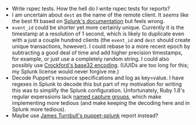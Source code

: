 * Write rspec tests. How the hell do I write rspec tests for reports?
* I am uncertain about `dest` as the name of the remote client. It *seems* like the best fit based on [Splunk's documentation](http://docs.splunk.com/Documentation/Splunk/latest/Knowledge/UnderstandandusetheCommonInformationModel) but feels wrong.
* `event_id` could be shorter yet more certainly unique. Currently it is the timestamp at a resolution of 1 second, which is likely to duplicate even with a just a couple hundred clients (the `event_id` and `dest` should create unique transactions, however). I could rebase to a more recent epoch by subtracting a good deal of time and add higher precision timestamps, for example, or just use a completely random string. I could also possibly use [Crockford's base32 encoding](http://www.crockford.com/wrmg/base32.html). (UUIDs are too long for this; my Splunk license would never forgive me.)
* Decode Puppet's resource specifications and log as key=value. I have regexes in Splunk to decode this but part of my motivation for writing this was to simplify the Splunk configuration. Unfortunately, Ruby 1.8's regular experssions lack [named capture groups](http://www.regular-expressions.info/named.html), which make implementing more tedious (and make keeping the decoding here and in Splunk more tedious).
* Maybe use [James Turnbull's puppet-splunk](http://forge.puppetlabs.com/jamtur01/splunk) report instead?
